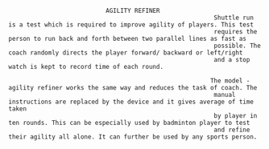                                AGILITY REFINER
															 Shuttle run is a test which is required to improve agility of players. This test
															 requires the person to run back and forth between two parallel lines as fast as
															 possible. The coach randomly directs the player forward/ backward or left/right
															 and a stop watch is kept to record time of each round.
															
															The model -agility refiner works the same way and reduces the task of coach. The
															 manual instructions are replaced by the device and it gives average of time taken
															 by player in ten rounds. This can be especially used by badminton player to test
															 and refine their agility all alone. It can further be used by any sports person.
